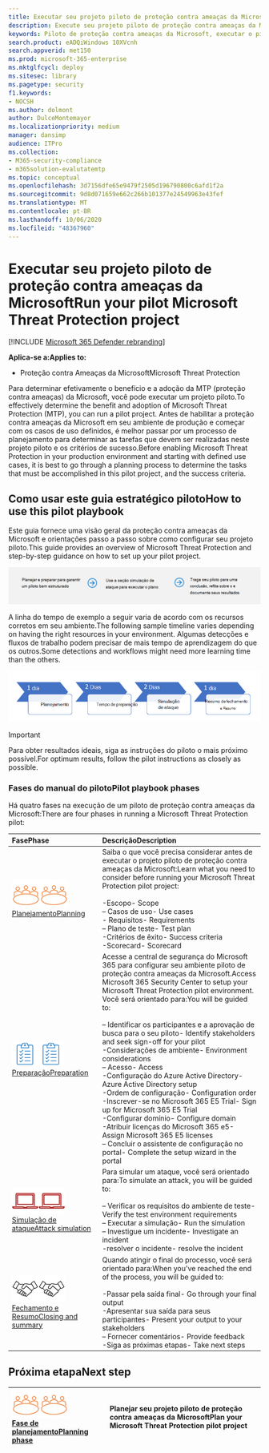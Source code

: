 ```yaml
---
title: Executar seu projeto piloto de proteção contra ameaças da Microsoft
description: Execute seu projeto piloto de proteção contra ameaças da Microsoft em produção para determinar efetivamente os benefícios e a adoção da MTP (proteção contra ameaças da Microsoft).
keywords: Piloto de proteção contra ameaças da Microsoft, executar o piloto de proteção contra ameaças da Microsoft, avaliar a proteção contra ameaças da Microsoft em produção, projeto piloto de proteção contra ameaças da Microsoft, segurança na CyberSource, ameaça persistente avançada, segurança corporativa, dispositivos, dispositivo, identidade, usuários, dados, aplicativos, incidentes, investigação e correção automatizadas, caça avançada
search.product: eADQiWindows 10XVcnh
search.appverid: met150
ms.prod: microsoft-365-enterprise
ms.mktglfcycl: deploy
ms.sitesec: library
ms.pagetype: security
f1.keywords:
- NOCSH
ms.author: dolmont
author: DulceMontemayor
ms.localizationpriority: medium
manager: dansimp
audience: ITPro
ms.collection:
- M365-security-compliance
- m365solution-evalutatemtp
ms.topic: conceptual
ms.openlocfilehash: 3d7156dfe65e9479f2505d196790800c6afd1f2a
ms.sourcegitcommit: 9d8d071659e662c266b101377e24549963e43fef
ms.translationtype: MT
ms.contentlocale: pt-BR
ms.lasthandoff: 10/06/2020
ms.locfileid: "48367960"
---
```

# <a name="run-your-pilot-microsoft-threat-protection-project"></a><span data-ttu-id="12aa5-104">Executar seu projeto piloto de proteção contra ameaças da Microsoft</span><span class="sxs-lookup"><span data-stu-id="12aa5-104">Run your pilot Microsoft Threat Protection project</span></span> 

[!INCLUDE [Microsoft 365 Defender rebranding](../includes/microsoft-defender.md)]


<span data-ttu-id="12aa5-105">**Aplica-se a:**</span><span class="sxs-lookup"><span data-stu-id="12aa5-105">**Applies to:**</span></span>
- <span data-ttu-id="12aa5-106">Proteção contra Ameaças da Microsoft</span><span class="sxs-lookup"><span data-stu-id="12aa5-106">Microsoft Threat Protection</span></span>

<span data-ttu-id="12aa5-107">Para determinar efetivamente o benefício e a adoção da MTP (proteção contra ameaças) da Microsoft, você pode executar um projeto piloto.</span><span class="sxs-lookup"><span data-stu-id="12aa5-107">To effectively determine the benefit and adoption of Microsoft Threat Protection (MTP), you can run a pilot project.</span></span> <span data-ttu-id="12aa5-108">Antes de habilitar a proteção contra ameaças da Microsoft em seu ambiente de produção e começar com os casos de uso definidos, é melhor passar por um processo de planejamento para determinar as tarefas que devem ser realizadas neste projeto piloto e os critérios de sucesso.</span><span class="sxs-lookup"><span data-stu-id="12aa5-108">Before enabling Microsoft Threat Protection in your production environment and starting with defined use cases, it is best to go through a planning process to determine the tasks that must be accomplished in this pilot project, and the success criteria.</span></span> 


## <a name="how-to-use-this-pilot-playbook"></a><span data-ttu-id="12aa5-109">Como usar este guia estratégico piloto</span><span class="sxs-lookup"><span data-stu-id="12aa5-109">How to use this pilot playbook</span></span>

<span data-ttu-id="12aa5-110">Este guia fornece uma visão geral da proteção contra ameaças da Microsoft e orientações passo a passo sobre como configurar seu projeto piloto.</span><span class="sxs-lookup"><span data-stu-id="12aa5-110">This guide provides an overview of Microsoft Threat Protection and step-by-step guidance on how to set up your pilot project.</span></span> 

![Fases na execução de um piloto de proteção contra ameaças da Microsoft](../../media/pilotphases.png)

<span data-ttu-id="12aa5-112">A linha do tempo de exemplo a seguir varia de acordo com os recursos corretos em seu ambiente.</span><span class="sxs-lookup"><span data-stu-id="12aa5-112">The following sample timeline varies depending on having the right resources in your environment.</span></span> <span data-ttu-id="12aa5-113">Algumas detecções e fluxos de trabalho podem precisar de mais tempo de aprendizagem do que os outros.</span><span class="sxs-lookup"><span data-stu-id="12aa5-113">Some detections and workflows might need more learning time than the others.</span></span>

![Linha do tempo de exemplo na execução de um piloto de proteção contra ameaças da Microsoft](../../media/pilotimeline.png)

>[!IMPORTANT]
><span data-ttu-id="12aa5-115">Para obter resultados ideais, siga as instruções do piloto o mais próximo possível.</span><span class="sxs-lookup"><span data-stu-id="12aa5-115">For optimum results, follow the pilot instructions as closely as possible.</span></span>


### <a name="pilot-playbook-phases"></a><span data-ttu-id="12aa5-116">Fases do manual do piloto</span><span class="sxs-lookup"><span data-stu-id="12aa5-116">Pilot playbook phases</span></span> 

<span data-ttu-id="12aa5-117">Há quatro fases na execução de um piloto de proteção contra ameaças da Microsoft:</span><span class="sxs-lookup"><span data-stu-id="12aa5-117">There are four phases in running a Microsoft Threat Protection pilot:</span></span>

|<span data-ttu-id="12aa5-118">Fase</span><span class="sxs-lookup"><span data-stu-id="12aa5-118">Phase</span></span> | <span data-ttu-id="12aa5-119">Descrição</span><span class="sxs-lookup"><span data-stu-id="12aa5-119">Description</span></span> | 
|:-------|:-----|
| <span data-ttu-id="12aa5-120">![Planejamento](../../media/mtp/plan.png)</span><span class="sxs-lookup"><span data-stu-id="12aa5-120">![Planning](../../media/mtp/plan.png)</span></span><br>[<span data-ttu-id="12aa5-121">Planejamento</span><span class="sxs-lookup"><span data-stu-id="12aa5-121">Planning</span></span>](mtp-pilot-plan.md)| <span data-ttu-id="12aa5-122">Saiba o que você precisa considerar antes de executar o projeto piloto de proteção contra ameaças da Microsoft:</span><span class="sxs-lookup"><span data-stu-id="12aa5-122">Learn what you need to consider before running your Microsoft Threat Protection pilot project:</span></span> <br><br><span data-ttu-id="12aa5-123">-Escopo</span><span class="sxs-lookup"><span data-stu-id="12aa5-123">- Scope</span></span> <br> <span data-ttu-id="12aa5-124">– Casos de uso</span><span class="sxs-lookup"><span data-stu-id="12aa5-124">- Use cases</span></span> <br><span data-ttu-id="12aa5-125">- Requisitos</span><span class="sxs-lookup"><span data-stu-id="12aa5-125">- Requirements</span></span> <br><span data-ttu-id="12aa5-126">– Plano de teste</span><span class="sxs-lookup"><span data-stu-id="12aa5-126">- Test plan</span></span> <br> <span data-ttu-id="12aa5-127">-Critérios de êxito</span><span class="sxs-lookup"><span data-stu-id="12aa5-127">- Success criteria</span></span> <br> <span data-ttu-id="12aa5-128">-Scorecard</span><span class="sxs-lookup"><span data-stu-id="12aa5-128">- Scorecard</span></span> 
| <span data-ttu-id="12aa5-129">![Preparação](../../media/mtp/prep.png)</span><span class="sxs-lookup"><span data-stu-id="12aa5-129">![Preparation](../../media/mtp/prep.png)</span></span> <br>[<span data-ttu-id="12aa5-130">Preparação</span><span class="sxs-lookup"><span data-stu-id="12aa5-130">Preparation</span></span>](mtp-evaluation.md)|  <span data-ttu-id="12aa5-131">Acesse a central de segurança do Microsoft 365 para configurar seu ambiente piloto de proteção contra ameaças da Microsoft.</span><span class="sxs-lookup"><span data-stu-id="12aa5-131">Access Microsoft 365 Security Center to setup your Microsoft Threat Protection pilot  environment.</span></span> <span data-ttu-id="12aa5-132">Você será orientado para:</span><span class="sxs-lookup"><span data-stu-id="12aa5-132">You will be guided to:</span></span><br><br><span data-ttu-id="12aa5-133">– Identificar os participantes e a aprovação de busca para o seu piloto</span><span class="sxs-lookup"><span data-stu-id="12aa5-133">- Identify stakeholders and seek sign-off for your pilot</span></span> <br> <span data-ttu-id="12aa5-134">-Considerações de ambiente</span><span class="sxs-lookup"><span data-stu-id="12aa5-134">- Environment considerations</span></span> <br><span data-ttu-id="12aa5-135">– Acesso</span><span class="sxs-lookup"><span data-stu-id="12aa5-135">- Access</span></span> <br><span data-ttu-id="12aa5-136">-Configuração do Azure Active Directory</span><span class="sxs-lookup"><span data-stu-id="12aa5-136">- Azure Active Directory setup</span></span> <br> <span data-ttu-id="12aa5-137">-Ordem de configuração</span><span class="sxs-lookup"><span data-stu-id="12aa5-137">- Configuration order</span></span> <br> <span data-ttu-id="12aa5-138">-Inscrever-se no Microsoft 365 E5 Trial</span><span class="sxs-lookup"><span data-stu-id="12aa5-138">- Sign up for Microsoft 365 E5 Trial</span></span> <br> <span data-ttu-id="12aa5-139">-Configurar domínio</span><span class="sxs-lookup"><span data-stu-id="12aa5-139">- Configure domain</span></span> <br><span data-ttu-id="12aa5-140">-Atribuir licenças do Microsoft 365 e5</span><span class="sxs-lookup"><span data-stu-id="12aa5-140">- Assign Microsoft 365 E5 licenses</span></span> <br> <span data-ttu-id="12aa5-141">– Concluir o assistente de configuração no portal</span><span class="sxs-lookup"><span data-stu-id="12aa5-141">- Complete the setup wizard in the portal</span></span>|
| <span data-ttu-id="12aa5-142">![Simulação de ataque](../../media/mtp/run-sim.png)</span><span class="sxs-lookup"><span data-stu-id="12aa5-142">![Attack simulation](../../media/mtp/run-sim.png)</span></span> <br>[<span data-ttu-id="12aa5-143">Simulação de ataque</span><span class="sxs-lookup"><span data-stu-id="12aa5-143">Attack simulation</span></span>](mtp-pilot-simulate.md) | <span data-ttu-id="12aa5-144">Para simular um ataque, você será orientado para:</span><span class="sxs-lookup"><span data-stu-id="12aa5-144">To simulate an attack, you will be guided to:</span></span><br><br><span data-ttu-id="12aa5-145">– Verificar os requisitos do ambiente de teste</span><span class="sxs-lookup"><span data-stu-id="12aa5-145">- Verify the test environment requirements</span></span> <br><span data-ttu-id="12aa5-146">– Executar a simulação</span><span class="sxs-lookup"><span data-stu-id="12aa5-146">-  Run the simulation</span></span> <br><span data-ttu-id="12aa5-147">– Investigue um incidente</span><span class="sxs-lookup"><span data-stu-id="12aa5-147">- Investigate an incident</span></span> <br><span data-ttu-id="12aa5-148">-resolver o incidente</span><span class="sxs-lookup"><span data-stu-id="12aa5-148">- resolve the incident</span></span> 
| <span data-ttu-id="12aa5-149">![Fechamento e Resumo](../../media/mtp/close.png)</span><span class="sxs-lookup"><span data-stu-id="12aa5-149">![Closing and summary](../../media/mtp/close.png)</span></span> <br>[<span data-ttu-id="12aa5-150">Fechamento e Resumo</span><span class="sxs-lookup"><span data-stu-id="12aa5-150">Closing and summary</span></span>](mtp-pilot-close.md) | <span data-ttu-id="12aa5-151">Quando atingir o final do processo, você será orientado para:</span><span class="sxs-lookup"><span data-stu-id="12aa5-151">When you've reached the end of the process, you will be guided to:</span></span><br><br><span data-ttu-id="12aa5-152">-Passar pela saída final</span><span class="sxs-lookup"><span data-stu-id="12aa5-152">- Go through your final output</span></span><br><span data-ttu-id="12aa5-153">-Apresentar sua saída para seus participantes</span><span class="sxs-lookup"><span data-stu-id="12aa5-153">- Present your output to your stakeholders</span></span> <br><span data-ttu-id="12aa5-154">– Fornecer comentários</span><span class="sxs-lookup"><span data-stu-id="12aa5-154">- Provide feedback</span></span> <br><span data-ttu-id="12aa5-155">-Siga as próximas etapas</span><span class="sxs-lookup"><span data-stu-id="12aa5-155">- Take next steps</span></span> 

## <a name="next-step"></a><span data-ttu-id="12aa5-156">Próxima etapa</span><span class="sxs-lookup"><span data-stu-id="12aa5-156">Next step</span></span>
|<span data-ttu-id="12aa5-157">![Fase de planejamento](../../media/mtp/plan.png)</span><span class="sxs-lookup"><span data-stu-id="12aa5-157">![Planning phase](../../media/mtp/plan.png)</span></span> <br>[<span data-ttu-id="12aa5-158">Fase de planejamento</span><span class="sxs-lookup"><span data-stu-id="12aa5-158">Planning phase</span></span>](mtp-pilot-plan.md) | <span data-ttu-id="12aa5-159">Planejar seu projeto piloto de proteção contra ameaças da Microsoft</span><span class="sxs-lookup"><span data-stu-id="12aa5-159">Plan your Microsoft Threat Protection pilot project</span></span> 
|:-------|:-----|
